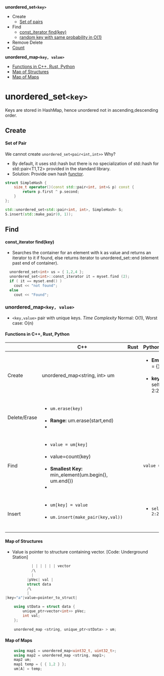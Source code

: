 **unordered_set`<key>`**
  - Create
    - [Set of pairs](#sp)
  - Find
    - [const_iterator find(key)](#find)
    - [random key with same probability in O(1)](/DS_Questions/Questions/Random/Implement_Class/RandomisedSet_Insert_Delete_GetRandom_in_O1.md)
  - Remove Delete
  - [Count](#count1)

**unordered_map`<key, value>`**
- [Functions in C++, Rust, Python](#fun_hm)
- [Map of Structures](#umstruct)
- [Map of Maps](#mapmap)



# unordered_set`<key>`
Keys are stored in HashMap, hence unordered not in ascending,descending order.
## Create
<a name=sp></a>
#### Set of Pair
We cannot create `unordered_set<pair<int,int>>` Why?
  - By default, it uses std::hash but there is no specialization of std::hash for std::pair<T1,T2> provided in the standard library.
  - Solution: Provide own hash [functor](/Languages/Programming_Languages/c++/Characteristics_of_OOPS/Polymorphism/Static_CompileTime/Operator_Overloading/Functor).
```cpp
struct SimpleHash {
    size_t operator()(const std::pair<int, int>& p) const {
        return p.first ^ p.second;
    }
};

std::unordered_set<std::pair<int, int>, SimpleHash> S;
S.insert(std::make_pair(0, 1));
```

## Find
<a name=find></a>
#### const_iterator find(key)
- Searches the container for an element with k as value and returns an iterator to it if found, else returns iterator to unordered_set::end (element past end of container).
```cpp
  unordered_set<int> us = { 1,2,4 };
  unordered_set<int>::const_iterator it = myset.find (2);
  if ( it == myset.end() )
    cout << "not found";
  else
    cout << "Found";
```


### unordered_map`<key, value>`
- `<key,value>` pair with unique keys. *Time Complexity* Normal: O(1), Worst case: O(n)

<a name=fun_hm></a>
#### Functions in C++, Rust, Python
||C++|Rust|Python(Dictionary)|
|---|---|---|---|
|Create|unordered_map<string, int> um||<ul><li>**Empty:** self.hm = {} </li> <br> <li>**key,val:** self.hm={1:1, 2:2} </li></ul>|
|Delete/Erase|<ul><li>`um.erase(key)`</li> <br> <li>**Range:** um.erase(start,end)<li> <br> </ul>|||
|Find|<ul><li>`value = um[key]`</li> <br> <li>value=count(key)</li> <br> <li>**Smallest Key:** min_element(um.begin(), um.end())<li> <br> </ul>||`value = um[key]`|
|Insert|<ul><li>`um[key] = value`</li> <br> <li>`um.insert(make_pair(key,val))`</li> <br> </ul>||<ul><li>`self.hm={1:1, 2:2}`</li> <br> </ul>|

<a name=umstruct></a>
#### Map of Structures
- Value is pointer to structure containing vector. [Code: Underground Station]
```cpp
            | | | | | | vector
            /\
            |
          |pVec| val |
          struct data
          /\
          |
|key="a"|value=pointer_to_struct|  

    using stData = struct data {
        unique_ptr<vector<int>> pVec;
        int val;
    };
    
    unordered_map <string, unique_ptr<stData> > um;    
```

<a name=mapmap></a>
#### Map of Maps
```cpp
    using map1 = unordered_map<uint32_t, uint32_t>;
    using map2 = unordered_map <string, map1>;
    map2 um;
    map1 temp = { { 1,2 } };
    um[A] = temp;    
```
